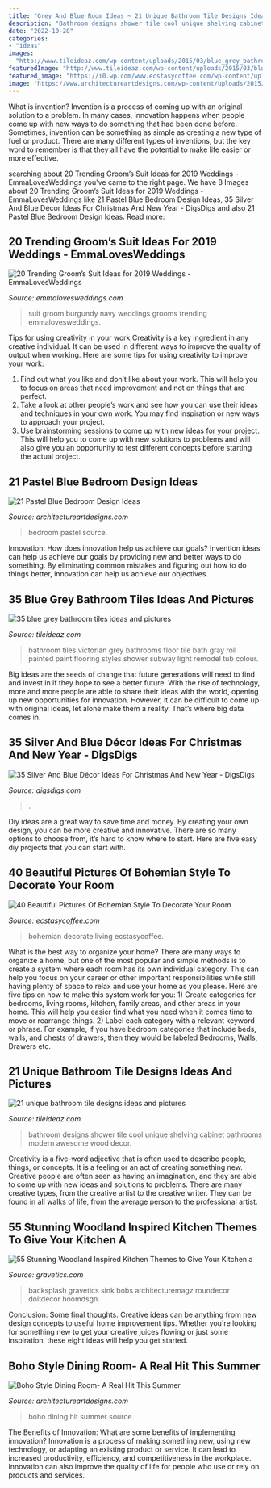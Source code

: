 ```yaml
---
title: "Grey And Blue Room Ideas ~ 21 Unique Bathroom Tile Designs Ideas And Pictures"
description: "Bathroom designs shower tile cool unique shelving cabinet bathrooms modern awesome wood decor"
date: "2022-10-28"
categories:
- "ideas"
images:
- "http://www.tileideaz.com/wp-content/uploads/2015/03/blue_grey_bathroom_tiles_31.jpg"
featuredImage: "http://www.tileideaz.com/wp-content/uploads/2015/03/blue_grey_bathroom_tiles_31.jpg"
featured_image: "https://i0.wp.com/www.ecstasycoffee.com/wp-content/uploads/2016/10/Bohemian-Living-Room-Designs-35.jpg"
image: "https://www.architectureartdesigns.com/wp-content/uploads/2015/05/725.jpg"
---
```



What is invention?
Invention is a process of coming up with an original solution to a problem. In many cases, innovation happens when people come up with new ways to do something that had been done before. Sometimes, invention can be something as simple as creating a new type of fuel or product. There are many different types of inventions, but the key word to remember is that they all have the potential to make life easier or more effective.

	

		
searching about 20 Trending Groom’s Suit Ideas for 2019 Weddings - EmmaLovesWeddings you've came to the right page. We have 8 Images about 20 Trending Groom’s Suit Ideas for 2019 Weddings - EmmaLovesWeddings like 21 Pastel Blue Bedroom Design Ideas, 35 Silver And Blue Décor Ideas For Christmas And New Year - DigsDigs and also 21 Pastel Blue Bedroom Design Ideas. Read more:
		
    
## 20 Trending Groom’s Suit Ideas For 2019 Weddings - EmmaLovesWeddings

<img loading=lazy src="http://emmalovesweddings.com/wp-content/uploads/2018/09/navy-blue-and-burgundy-groom-wedding-suit-ideas.jpg" onerror="this.onerror=null;this.src='https://tse3.mm.bing.net/th?id=OIP.5CIJ_xLi5B39_EmI1jrilgHaLH&amp;pid=15.1';" alt="20 Trending Groom’s Suit Ideas for 2019 Weddings - EmmaLovesWeddings">

_Source: emmalovesweddings.com_

>suit groom burgundy navy weddings grooms trending emmalovesweddings. 

	

Tips for using creativity in your work
Creativity is a key ingredient in any creative individual. It can be used in different ways to improve the quality of output when working. Here are some tips for using creativity to improve your work: 
1. Find out what you like and don’t like about your work. This will help you to focus on areas that need improvement and not on things that are perfect. 
2. Take a look at other people’s work and see how you can use their ideas and techniques in your own work. You may find inspiration or new ways to approach your project. 
3. Use brainstorming sessions to come up with new ideas for your project. This will help you to come up with new solutions to problems and will also give you an opportunity to test different concepts before starting the actual project. 

    
## 21 Pastel Blue Bedroom Design Ideas

<img loading=lazy src="https://www.architectureartdesigns.com/wp-content/uploads/2015/05/725.jpg" onerror="this.onerror=null;this.src='https://tse1.mm.bing.net/th?id=OIP.X7ZxzRRiQm9xdyW1wPBbdAHaKd&amp;pid=15.1';" alt="21 Pastel Blue Bedroom Design Ideas">

_Source: architectureartdesigns.com_

>bedroom pastel source. 

	

Innovation: How does innovation help us achieve our goals?
Invention ideas can help us achieve our goals by providing new and better ways to do something. By eliminating common mistakes and figuring out how to do things better, innovation can help us achieve our objectives.

    
## 35 Blue Grey Bathroom Tiles Ideas And Pictures

<img loading=lazy src="http://www.tileideaz.com/wp-content/uploads/2015/03/blue_grey_bathroom_tiles_31.jpg" onerror="this.onerror=null;this.src='https://tse3.mm.bing.net/th?id=OIP.RQhPdFN1-EITsM-jayOc2wHaJ3&amp;pid=15.1';" alt="35 blue grey bathroom tiles ideas and pictures">

_Source: tileideaz.com_

>bathroom tiles victorian grey bathrooms floor tile bath gray roll painted paint flooring styles shower subway light remodel tub colour. 

	

Big ideas are the seeds of change that future generations will need to find and invest in if they hope to see a better future. With the rise of technology, more and more people are able to share their ideas with the world, opening up new opportunities for innovation. However, it can be difficult to come up with original ideas, let alone make them a reality. That’s where big data comes in.

    
## 35 Silver And Blue Décor Ideas For Christmas And New Year - DigsDigs

<img loading=lazy src="https://www.digsdigs.com/photos/charming-silver-and-blue-christmas-decor-ideas-16.jpg" onerror="this.onerror=null;this.src='https://tse4.mm.bing.net/th?id=OIP.W6HQDAiUI0q4e3a3Zeq_bgHaLJ&amp;pid=15.1';" alt="35 Silver And Blue Décor Ideas For Christmas And New Year - DigsDigs">

_Source: digsdigs.com_

>. 

	

Diy ideas are a great way to save time and money. By creating your own design, you can be more creative and innovative. There are so many options to choose from, it’s hard to know where to start. Here are five easy diy projects that you can start with.

    
## 40 Beautiful Pictures Of Bohemian Style To Decorate Your Room

<img loading=lazy src="https://i0.wp.com/www.ecstasycoffee.com/wp-content/uploads/2016/10/Bohemian-Living-Room-Designs-35.jpg" onerror="this.onerror=null;this.src='https://tse3.mm.bing.net/th?id=OIP.YRsEy2Wyo410chk2s7XReAHaK3&amp;pid=15.1';" alt="40 Beautiful Pictures Of Bohemian Style To Decorate Your Room">

_Source: ecstasycoffee.com_

>bohemian decorate living ecstasycoffee. 

	

What is the best way to organize your home?
There are many ways to organize a home, but one of the most popular and simple methods is to create a system where each room has its own individual category. This can help you focus on your career or other important responsibilities while still having plenty of space to relax and use your home as you please. Here are five tips on how to make this system work for you: 1) Create categories for bedrooms, living rooms, kitchen, family areas, and other areas in your home. This will help you easier find what you need when it comes time to move or rearrange things. 2) Label each category with a relevant keyword or phrase. For example, if you have bedroom categories that include beds, walls, and chests of drawers, then they would be labeled Bedrooms, Walls, Drawers etc.

    
## 21 Unique Bathroom Tile Designs Ideas And Pictures

<img loading=lazy src="http://www.tileideaz.com/wp-content/uploads/2015/10/bathroom-cool-with-shower-wall-cabinet-drawers-green-plant-in-the-pot-open-shelving-towels-awesome-cool-white-bathroom-wall-cabinet-design-ideas.jpg" onerror="this.onerror=null;this.src='https://tse3.mm.bing.net/th?id=OIP.ZK7QzlxEd9a-AiLcRiueBgHaJ5&amp;pid=15.1';" alt="21 unique bathroom tile designs ideas and pictures">

_Source: tileideaz.com_

>bathroom designs shower tile cool unique shelving cabinet bathrooms modern awesome wood decor. 

	

Creativity is a five-word adjective that is often used to describe people, things, or concepts. It is a feeling or an act of creating something new. Creative people are often seen as having an imagination, and they are able to come up with new ideas and solutions to problems. There are many creative types, from the creative artist to the creative writer. They can be found in all walks of life, from the average person to the professional artist.

    
## 55 Stunning Woodland Inspired Kitchen Themes To Give Your Kitchen A

<img loading=lazy src="https://www.gravetics.com/wp-content/uploads/2017/09/Gray-and-white-kitchen.jpg" onerror="this.onerror=null;this.src='https://tse3.mm.bing.net/th?id=OIP.gfzCO2BB2QMBH-oILtAEhgHaLH&amp;pid=15.1';" alt="55 Stunning Woodland Inspired Kitchen Themes to Give Your Kitchen a">

_Source: gravetics.com_

>backsplash gravetics sink bobs architecturemagz roundecor doitdecor hoomdsgn. 

	

Conclusion: Some final thoughts.
Creative ideas can be anything from new design concepts to useful home improvement tips. Whether you're looking for something new to get your creative juices flowing or just some inspiration, these eight ideas will help you get started.

    
## Boho Style Dining Room- A Real Hit This Summer

<img loading=lazy src="https://www.architectureartdesigns.com/wp-content/uploads/2017/06/10-19.jpg" onerror="this.onerror=null;this.src='https://tse4.mm.bing.net/th?id=OIP.R2ErQz1jRaUmKg7TdukGywHaLH&amp;pid=15.1';" alt="Boho Style Dining Room- A Real Hit This Summer">

_Source: architectureartdesigns.com_

>boho dining hit summer source. 

	

The Benefits of Innovation: What are some benefits of implementing innovation?
Innovation is a process of making something new, using new technology, or adapting an existing product or service. It can lead to increased productivity, efficiency, and competitiveness in the workplace. Innovation can also improve the quality of life for people who use or rely on products and services.

